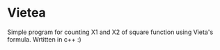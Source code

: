 # Vietea
Simple program for counting X1 and X2 of square function using Vieta's formula. Wrtitten in c++ :)
